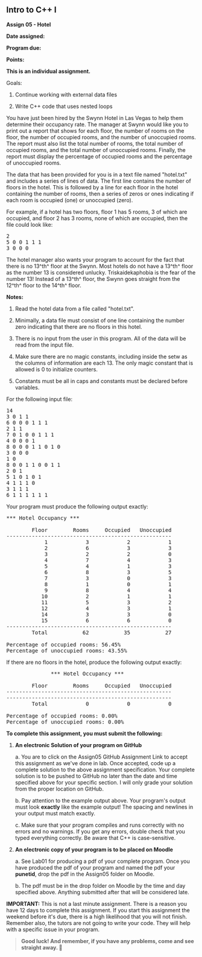 ## Intro to C++ I

**Assign 05 - Hotel**

**Date assigned:** 

**Program due:**

**Points:**

**This is an individual assignment.**

Goals:

1.  Continue working with external data files

2.  Write C++ code that uses nested loops

You have just been hired by the Swynn Hotel in Las Vegas to help them
determine their occupancy rate. The manager at Swynn would like you to
print out a report that shows for each floor, the number of rooms on the
floor, the number of occupied rooms, and the number of unoccupied rooms.
The report must also list the total number of rooms, the total number of
occupied rooms, and the total number of unoccupied rooms. Finally, the
report must display the percentage of occupied rooms and the percentage
of unoccupied rooms.

The data that has been provided for you is in a text file named
"hotel.txt" and includes a series of lines of data. The first line
contains the number of floors in the hotel. This is followed by a line
for each floor in the hotel containing the number of rooms, then a
series of zeros or ones indicating if each room is occupied (one) or
unoccupied (zero).

For example, if a hotel has two floors, floor 1 has 5 rooms, 3 of which
are occupied, and floor 2 has 3 rooms, none of which are occupied, then
the file could look like:

<pre>
2
5 0 0 1 1 1
3 0 0 0
</pre>

The hotel manager also wants your program to account for the fact that
there is no 13^th^ floor at the Swynn. Most hotels do not have a 13^th^
floor as the number 13 is considered unlucky. Triskaidekaphobia is the
fear of the number 13! Instead of a 13^th^ floor, the Swynn goes
straight from the 12^th^ floor to the 14^th^ floor.

**Notes:**

1.  Read the hotel data from a file called "hotel.txt".

2.  Minimally, a data file must consist of one line containing the
    number zero indicating that there are no floors in this hotel.

3.  There is no input from the user in this program. All of the data
    will be read from the input file.

4.  Make sure there are no magic constants, including inside the setw as
    the columns of information are each 13. The only magic constant that
    is allowed is 0 to initialize counters.

5.  Constants must be all in caps and constants must be declared before
    variables.

For the following input file:

<pre>
14
3 0 1 1
6 0 0 0 1 1 1
2 1 1
7 0 1 0 0 1 1 1
4 0 0 0 1
8 0 0 0 1 1 0 1 0
3 0 0 0
1 0
8 0 0 1 1 0 0 1 1
2 0 1
5 1 0 1 0 1
4 1 1 1 0
3 1 1 1
6 1 1 1 1 1 1
</pre>

Your program must produce the following output exactly:

<pre>
*** Hotel Occupancy ***

        Floor        Rooms     Occupied   Unoccupied
----------------------------------------------------
            1            3            2            1
            2            6            3            3
            3            2            2            0
            4            7            4            3
            5            4            1            3
            6            8            3            5
            7            3            0            3
            8            1            0            1
            9            8            4            4
           10            2            1            1
           11            5            3            2
           12            4            3            1
           14            3            3            0
           15            6            6            0
----------------------------------------------------
        Total           62           35           27

Percentage of occupied rooms: 56.45%
Percentage of unoccupied rooms: 43.55%
</pre>

If there are no floors in the hotel, produce the following output exactly:

<pre>
              *** Hotel Occupancy ***

        Floor        Rooms     Occupied   Unoccupied
----------------------------------------------------
----------------------------------------------------
        Total            0            0            0

Percentage of occupied rooms: 0.00%
Percentage of unoccupied rooms: 0.00%
</pre>

**To complete this assignment, you must submit the following:**

1.  **An electronic Solution of your program on GitHub**

    a.  You are to click on the Assign05 GitHub Assignment Link to accept 
        this assignment as we've done in lab. Once
        accepted, code up a complete solution to the above assignment
        specification. Your complete solution is to be pushed to GitHub
        no later than the date and time specified above for your
        specific section. I will only grade your solution from the
        proper location on GitHub.

    b.  Pay attention to the example output above. Your program's output
        must look **exactly** like the example output! The spacing and
        newlines in your output must match exactly.

    c.  Make sure that your program compiles and runs correctly with no
        errors and no warnings. If you get any errors, double check that
        you typed everything correctly. Be aware that C++ is
        case-sensitive.

2.  **An electronic copy of your program is to be placed on Moodle**

    a.  See Lab01 for producing a pdf of your complete program. Once you
        have produced the pdf of your program and named the pdf your
        **punetid**, drop the pdf in the Assign05 folder on Moodle.

    b.  The pdf must be in the drop folder on Moodle by the time and day
        specified above. Anything submitted after that will be
        considered late.

**IMPORTANT:** This is not a last minute assignment. There is a reason
you have 12 days to complete this assignment. If you start this
assignment the weekend before it's due, there is a high likelihood that
you will not finish. Remember also, the tutors are not going to write
your code. They will help with a specific issue in your program.

> **Good luck! And remember, if you have any problems, come and see
> straight away. **
